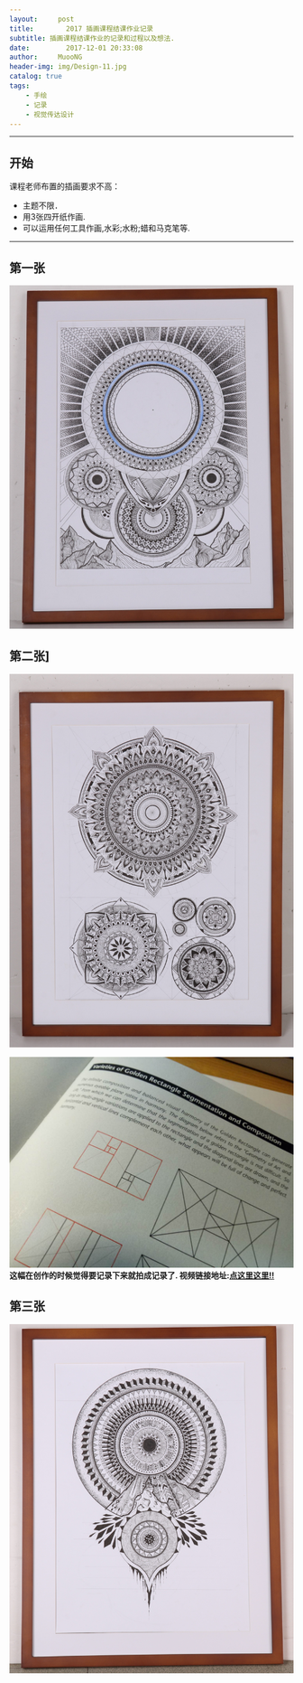 ```yaml
---
layout:     post
title:        2017 插画课程结课作业记录
subtitle: 插画课程结课作业的记录和过程以及想法.
date:         2017-12-01 20:33:08
author:     MuooNG
header-img: img/Design-11.jpg
catalog: true
tags:
    - 手绘
    - 记录
    - 视觉传达设计
---
```


----------
## 开始

课程老师布置的插画要求不高：
+ 主题不限．
+ 用3张四开纸作画.
+ 可以运用任何工具作画,水彩;水粉;蜡和马克笔等.

----------


## 第一张
![expressvpn_review.jpg](https://github.com/MuooNg/muoong.github.io/raw/master/img/it-img/1.jpg)

  <!--抽象构图,在中心留了很大的空间让观看者去思考,并没有更多的图片,这张是完成期间拍的.完成后急着交给老师并没有来得及拍. -->

## 第二张]
![expressvpn_review.jpg](https://github.com/MuooNg/muoong.github.io/raw/master/img/it-img/2.jpg)

<!-- 画着第一张时候就在想第二张如何构图,最后在一本[Visual Harmony]找到了构图想法,构图是按着The golden ratio去设计.-->
![expressvpn_review.jpg](https://github.com/MuooNg/muoong.github.io/raw/master/img/it-img/20171201203111.jpg)
**这幅在创作的时候觉得要记录下来就拍成记录了.
视频链接地址:[点这里这里!!](http://www.bilibili.com/video/av16838971/)**

## 第三张
![expressvpn_review.jpg](https://github.com/MuooNg/muoong.github.io/raw/master/img/it-img/3.jpg)
